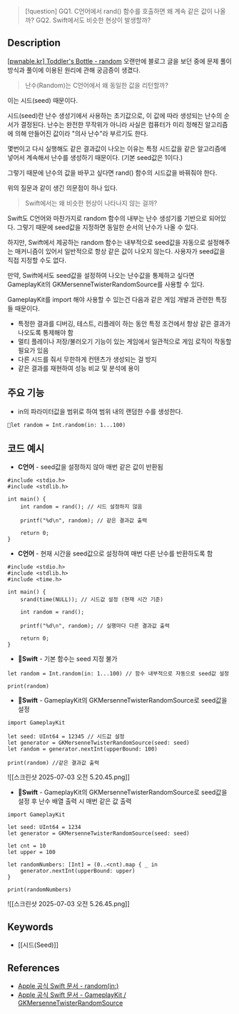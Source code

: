 >[!question]
>GQ1. C언어에서 rand() 함수를 호출하면 왜 계속 같은 값이 나올까?
>GQ2. Swift에서도 비슷한 현상이 발생할까?

## Description

[[pwnable.kr] Toddler's Bottle - random](https://jini00.tistory.com/64)
오랜만에 블로그 글을 보던 중에 문제 풀이 방식과 풀이에 이용된 원리에 관해 궁금증이 생겼다.


> 난수(Random)는 C언어에서 왜 동일한 값을 리턴할까?


이는 시드(seed) 때문이다.

시드(seed)란 난수 생성기에서 사용하는 초기값으로, 이 값에 따라 생성되는 난수의 순서가 결정된다.
난수는 완전한 무작위가 아니라 사실은 컴퓨터가 미리 정해진 알고리즘에 의해 만들어진 값이라 "의사 난수"라 부르기도 한다.

몇번이고 다시 실행해도 같은 결과값이 나오는 이유는 특정 시드값을 같은 알고리즘에 넣어서 계속해서 난수를 생성하기 때문이다. (기본 seed값은 1이다.)

그렇기 때문에 난수의 값을 바꾸고 싶다면 rand() 함수의 시드값을 바꿔줘야 한다.


위의 질문과 같이 생긴 의문점이 하나 있다.


> Swift에서는 왜 비슷한 현상이 나타나지 않는 걸까?


Swift도 C언어와 마찬가지로 random 함수의 내부는 난수 생성기를 기반으로 되어있다. 그렇기 때문에 seed값을 지정하면 동일한 순서의 난수가 나올 수 있다.

하지만, Swift에서 제공하는 random 함수는 내부적으로 seed값을 자동으로 설정해주는 매커니즘이 있어서 일반적으로 항상 같은 값이 나오지 않는다. 사용자가 seed값을 직접 지정할 수도 없다.


만약, Swift에서도 seed값을 설정하여 나오는 난수값을 통제하고 싶다면 GameplayKit의 GKMersenneTwisterRandomSource를 사용할 수 있다.

GameplayKit를 import 해야 사용할 수 있는건 다음과 같은 게임 개발과 관련한 특징들 때문이다. 
- 특정한 결과를 디버깅, 테스트, 리플레이 하는 동안 특정 조건에서 항상 같은 결과가 나오도록 통제해야 함
- 멀티 플레이나 저장/불러오기 기능이 있는 게임에서 일관적으로 게임 로직이 작동할 필요가 있음
- 다른 시드를 줘서 무한하게 컨텐츠가 생성되는 걸 방지
- 같은 결과를 재현하여 성능 비교 및 분석에 용이


## 주요 기능
+ in의 파라미터값을 범위로 하여 범위 내의 랜덤한 수를 생성한다.
```
let random = Int.random(in: 1...100)
```


## 코드 예시
- **C언어** - seed값을 설정하지 않아 매번 같은 값이 반환됨
```
#include <stdio.h>
#include <stdlib.h>

int main() {
	int random = rand(); // 시드 설정하지 않음

	printf("%d\n", random); // 같은 결과값 출력

	return 0;
}
```


- **C언어** - 현재 시간을 seed값으로 설정하여 매번 다른 난수를 반환하도록 함
```
#include <stdio.h>
#include <stdlib.h>
#include <time.h>

int main() {
    srand(time(NULL)); // 시드값 설정 (현재 시간 기준)
    
    int random = rand();
    
    printf("%d\n", random); // 실행마다 다른 결과값 출력
    
    return 0;
}
```


- **Swift** - 기본 함수는 seed 지정 불가
```
let random = Int.random(in: 1...100) // 함수 내부적으로 자동으로 seed값 설정

print(random)
```


- **Swift** - GameplayKit의 GKMersenneTwisterRandomSource로 seed값을 설정
```
import GameplayKit

let seed: UInt64 = 12345 // 시드값 설정
let generator = GKMersenneTwisterRandomSource(seed: seed)
let random = generator.nextInt(upperBound: 100)

print(random) //같은 결과값 출력
```

![[스크린샷 2025-07-03 오전 5.20.45.png]]



- **Swift** - GameplayKit의 GKMersenneTwisterRandomSource로 seed값을 설정 후 난수 배열 출력 시 매번 같은 값 출력
```
import GameplayKit

let seed: UInt64 = 1234
let generator = GKMersenneTwisterRandomSource(seed: seed)

let cnt = 10
let upper = 100

let randomNumbers: [Int] = (0..<cnt).map { _ in
    generator.nextInt(upperBound: upper)
}

print(randomNumbers)
```

![[스크린샷 2025-07-03 오전 5.26.45.png]]


## Keywords
+ [[시드(Seed)]]

## References
- [Apple 공식 Swift 문서 - random(in:)](https://developer.apple.com/documentation/swift/int/random(in:)-9mjpw)
- [Apple 공식 Swift 문서 - GameplayKit / GKMersenneTwisterRandomSource](https://developer.apple.com/documentation/gameplaykit/gkmersennetwisterrandomsource)